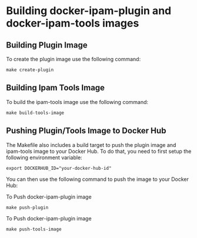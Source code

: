 Building docker-ipam-plugin and docker-ipam-tools images
========================================================

Building Plugin Image
---------------------
To create the plugin image use the following command:
```
make create-plugin
```

Building Ipam Tools Image
---------------------
To build the ipam-tools image use the following command:
```
make build-tools-image
```

Pushing Plugin/Tools Image to Docker Hub
-------------------------------------
The Makefile also includes a build target to push the plugin image and ipam-tools image to your Docker Hub.
To do that, you need to first setup the following environment variable:
```
export DOCKERHUB_ID="your-docker-hub-id"

```

You can then use the following command to push the image to your Docker Hub:

To Push docker-ipam-plugin image
```
make push-plugin
```

To Push docker-ipam-plugin image
```
make push-tools-image
```
